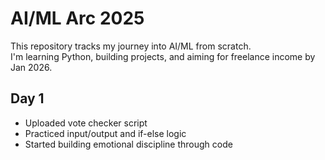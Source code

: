 # AI/ML Arc 2025  
This repository tracks my journey into AI/ML from scratch.  
I'm learning Python, building projects, and aiming for freelance income by Jan 2026.

## Day 1  
- Uploaded vote checker script  
- Practiced input/output and if-else logic  
- Started building emotional discipline through code
